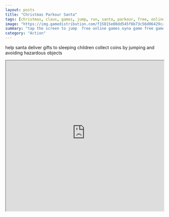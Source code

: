 ```yaml
---
layout: posts
title: "Christmas Parkour Santa"
tags: [christmas, claus, games, jump, run, santa, parkour, free, online, games, oyna, game, free, games, play, play, games]
image: "https://img.gamedistribution.com/f15815e08dd545f6b73c56d06429cac3.jpg"
summary: "tap the screen to jump  free online games oyna game free games play play games"
category: "Action"
---
```


help santa deliver gifts to sleeping children collect coins by jumping and avoiding hazardous objects

<iframe width="100%" height="480px;" src="https://html5.gamedistribution.com/f15815e08dd545f6b73c56d06429cac3/"></iframe>